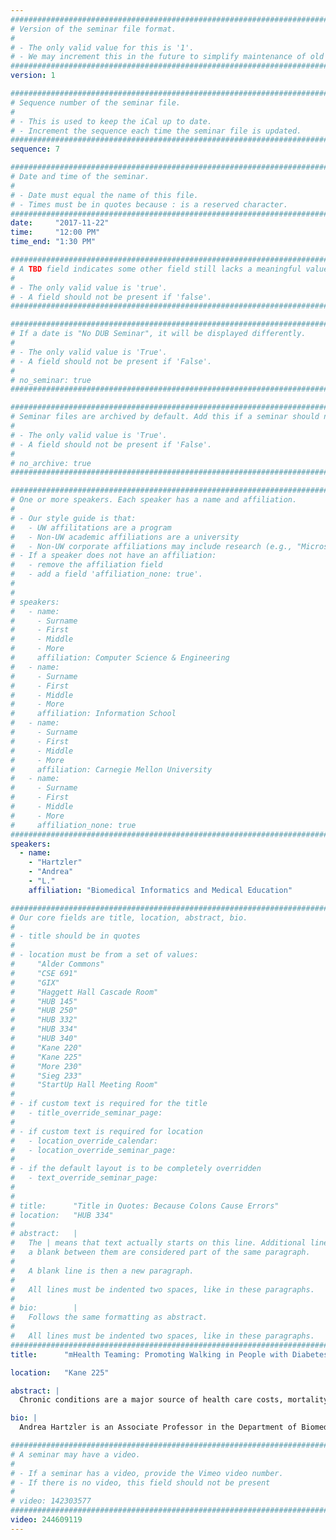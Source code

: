 ```yaml
---
################################################################################
# Version of the seminar file format.
#
# - The only valid value for this is '1'.
# - We may increment this in the future to simplify maintenance of old seminars.
################################################################################
version: 1

################################################################################
# Sequence number of the seminar file.
#
# - This is used to keep the iCal up to date.
# - Increment the sequence each time the seminar file is updated.
################################################################################
sequence: 7

################################################################################
# Date and time of the seminar.
#
# - Date must equal the name of this file.
# - Times must be in quotes because : is a reserved character.
################################################################################
date:     "2017-11-22"
time:     "12:00 PM"
time_end: "1:30 PM"

################################################################################
# A TBD field indicates some other field still lacks a meaningful value.
#
# - The only valid value is 'true'.
# - A field should not be present if 'false'.
################################################################################

################################################################################
# If a date is "No DUB Seminar", it will be displayed differently.
#
# - The only valid value is 'True'.
# - A field should not be present if 'False'.
#
# no_seminar: true
################################################################################

################################################################################
# Seminar files are archived by default. Add this if a seminar should not be.
#
# - The only valid value is 'True'.
# - A field should not be present if 'False'.
#
# no_archive: true
################################################################################

################################################################################
# One or more speakers. Each speaker has a name and affiliation.
#
# - Our style guide is that:
#   - UW affilitations are a program
#   - Non-UW academic affiliations are a university
#   - Non-UW corporate affiliations may include research (e.g., "Microsoft Research")
# - If a speaker does not have an affiliation:
#   - remove the affiliation field
#   - add a field 'affiliation_none: true'.
#
#
# speakers:
#   - name: 
#     - Surname
#     - First
#     - Middle
#     - More
#     affiliation: Computer Science & Engineering 
#   - name: 
#     - Surname
#     - First
#     - Middle
#     - More
#     affiliation: Information School 
#   - name: 
#     - Surname
#     - First
#     - Middle
#     - More
#     affiliation: Carnegie Mellon University 
#   - name:
#     - Surname
#     - First
#     - Middle
#     - More
#     affiliation_none: true
################################################################################
speakers:
  - name:
    - "Hartzler"
    - "Andrea"
    - "L."
    affiliation: "Biomedical Informatics and Medical Education"

################################################################################
# Our core fields are title, location, abstract, bio.
#
# - title should be in quotes
#
# - location must be from a set of values:
#     "Alder Commons"
#     "CSE 691"
#     "GIX"
#     "Haggett Hall Cascade Room"
#     "HUB 145"
#     "HUB 250"
#     "HUB 332"
#     "HUB 334"
#     "HUB 340"
#     "Kane 220"
#     "Kane 225"
#     "More 230"
#     "Sieg 233"
#     "StartUp Hall Meeting Room"
#
# - if custom text is required for the title
#   - title_override_seminar_page:
#
# - if custom text is required for location
#   - location_override_calendar:
#   - location_override_seminar_page:
#
# - if the default layout is to be completely overridden
#   - text_override_seminar_page:
#
#
# title:      "Title in Quotes: Because Colons Cause Errors"
# location:   "HUB 334"
#
# abstract:   |
#   The | means that text actually starts on this line. Additional lines without
#   a blank between them are considered part of the same paragraph.
#
#   A blank line is then a new paragraph.
#
#   All lines must be indented two spaces, like in these paragraphs.
#
# bio:        |
#   Follows the same formatting as abstract.
#
#   All lines must be indented two spaces, like in these paragraphs.
################################################################################
title:      "mHealth Teaming: Promoting Walking in People with Diabetes and Depression through Team-Based Peer Support"

location:   "Kane 225"

abstract: |
  Chronic conditions are a major source of health care costs, mortality, and morbidity expected to contribute to 60% of the global burden of disease by 2020. Although lifestyle change, such as exercise, can drastically reduce the impact of chronic illness, only half of adults meet federal recommendations for 150 minutes of physical activity per week. This challenge is even greater for 1 in 4 older adults with multiple chronic conditions who face significant barriers to self-management. With a focus on individuals with comorbid depression and type II diabetes (D/DM), we are addressing this challenge by promoting physical activity through an approach called “mHealth Teaming”. This approach combines personalized, adaptive walking goals with peer support teams within a mobile health application developed by our collaborators at Palo Alto Research Center. In this talk I will present a pilot study in which we recruited patients with D/DM from Kaiser Permanente Washington (formerly Group Health Cooperative) to use the mobile health application over 6 weeks. I will share insights on feasibility, preliminary efficacy, and social dynamics associated with our mHealth Teaming approach, and conclude with reflections on partnering with an integrated healthcare system on research.

bio: |
  Andrea Hartzler is an Associate Professor in the Department of Biomedical Informatics and Medical Education at the University of Washington and Co-Director of the Clinical Informatics and Patient-Centered Technologies program (CIPCT). Her research focuses on the human-centered design of collaborative health technologies, which range from social recommenders that match patients with peer mentors in online health communities to dashboards that visualize patient-generated data for clinical conversations. Her goal is to understand the needs of patients and stakeholders with whom patients interact to inform the design of tools that empower people to help one another lead healthy and productive lives. Andrea completed received her Ph.D. in Biomedical Informatics from the University of Washington, where she was a postdoctoral fellow and Research Scientist in the Information School. Before returning as an Associate Professor in the Department of Biomedical Informatics and Medical Education, Andrea was an Assistant Investigator at Kaiser Permanente Washington Health Research Institute (formerly Group Health Research Institute).

################################################################################
# A seminar may have a video.
#
# - If a seminar has a video, provide the Vimeo video number.
# - If there is no video, this field should not be present
#
# video: 142303577
################################################################################
video: 244609119
---
```

